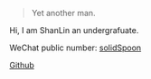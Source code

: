 

> Yet another man.


Hi, I am ShanLin an undergrafuate. 

WeChat public number: [solidSpoon](/54/WeChat.html)

[Github](http://github.com/ShanLin257)